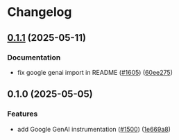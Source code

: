 # Changelog

## [0.1.1](https://github.com/Arize-ai/openinference/compare/python-openinference-instrumentation-google-genai-v0.1.0...python-openinference-instrumentation-google-genai-v0.1.1) (2025-05-11)


### Documentation

* fix google genai import in README ([#1605](https://github.com/Arize-ai/openinference/issues/1605)) ([60ee275](https://github.com/Arize-ai/openinference/commit/60ee2755fa99a68debbe5e9d84c25b92e99c5e31))

## 0.1.0 (2025-05-05)


### Features

* add Google GenAI instrumentation ([#1500](https://github.com/Arize-ai/openinference/issues/1500)) ([1e669a8](https://github.com/Arize-ai/openinference/commit/1e669a8af18bdfd8a0f92f716b49a7f6c105952a))
